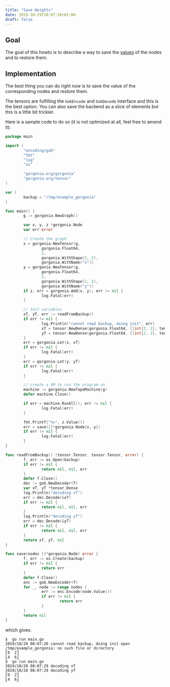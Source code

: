 ```yaml
---
title: "Save Weights"
date: 2019-10-29T20:07:16+01:00
draft: false
---
```


## Goal

The goal of this howto is to describe a way to save the [values](/reference/value) of the nodes and to restore them.

## Implementation

The best thing you can do right now is to save the value of the corresponding nodes and restore them.

The tensors are fulfilling the `GobEncode` and `GobDecode` interface and this is the best option. You can also save the backend as a slice of elements but this is a little bit trickier.

Here is a sample code to do so (it is not optimized at all, feel free to amend it):

```go
package main

import (
        "encoding/gob"
        "fmt"
        "log"
        "os"

        "gorgonia.org/gorgonia"
        "gorgonia.org/tensor"
)

var (
        backup = "/tmp/example_gorgonia"
)

func main() {
        g := gorgonia.NewGraph()

        var x, y, z *gorgonia.Node
        var err error

        // Create the graph
        x = gorgonia.NewTensor(g,
                gorgonia.Float64,
                2,
                gorgonia.WithShape(2, 2),
                gorgonia.WithName("x"))
        y = gorgonia.NewTensor(g,
                gorgonia.Float64,
                2,
                gorgonia.WithShape(2, 2),
                gorgonia.WithName("y"))
        if z, err = gorgonia.Add(x, y); err != nil {
                log.Fatal(err)
        }

        // Init variables
        xT, yT, err := readFromBackup()
        if err != nil {
                log.Println("cannot read backup, doing init", err)
                xT = tensor.NewDense(gorgonia.Float64, []int{2, 2}, tensor.WithBacking([]float64{0, 1, 2, 3}))
                yT = tensor.NewDense(gorgonia.Float64, []int{2, 2}, tensor.WithBacking([]float64{0, 1, 2, 3}))
        }
        err = gorgonia.Let(x, xT)
        if err != nil {
                log.Fatal(err)
        }
        err = gorgonia.Let(y, yT)
        if err != nil {
                log.Fatal(err)
        }

        // create a VM to run the program on
        machine := gorgonia.NewTapeMachine(g)
        defer machine.Close()

        if err = machine.RunAll(); err != nil {
                log.Fatal(err)
        }

        fmt.Printf("%v", z.Value())
        err = save([]*gorgonia.Node{x, y})
        if err != nil {
                log.Fatal(err)
        }
}

func readFromBackup() (tensor.Tensor, tensor.Tensor, error) {
        f, err := os.Open(backup)
        if err != nil {
                return nil, nil, err
        }
        defer f.Close()
        dec := gob.NewDecoder(f)
        var xT, yT *tensor.Dense
        log.Println("decoding xT")
        err = dec.Decode(&xT)
        if err != nil {
                return nil, nil, err
        }
        log.Println("decoding yT")
        err = dec.Decode(&yT)
        if err != nil {
                return nil, nil, err
        }
        return xT, yT, nil
}

func save(nodes []*gorgonia.Node) error {
        f, err := os.Create(backup)
        if err != nil {
                return err
        }
        defer f.Close()
        enc := gob.NewEncoder(f)
        for _, node := range nodes {
                err := enc.Encode(node.Value())
                if err != nil {
                        return err
                }
        }
        return nil
}
```

which gives:

```text
$  go run main.go
2019/10/28 08:07:26 cannot read backup, doing init open /tmp/example_gorgonia: no such file or directory
⎡0  2⎤
⎣4  6⎦
$  go run main.go
2019/10/28 08:07:29 decoding xT
2019/10/28 08:07:29 decoding yT
⎡0  2⎤
⎣4  6⎦
```

